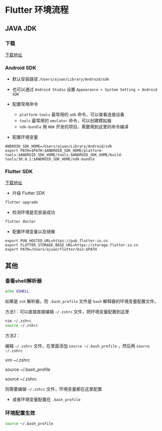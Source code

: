 # Flutter 环境流程


## JAVA JDK

### 下载

[下载地址](https://www.oracle.com/java/technologies/downloads)



### Android SDK

- 默认安装路径 `/Users/ajuan/Library/Android/sdk`

- 也可以通过 `Android Studio` 设置 `Appearance > System Setting > Android SDK`

- 配置常用命令
  + `platform-tools` 最常用的 `adb` 命令，可以查看连接设备
  + `tools` 最常用的 `emulator` 命令，可以创建模拟器
  + `ndk-bundle` 用 `NDK` 开发的项目，需要用到这里的命令编译

- 配置环境变量
```
ANDROID_SDK_HOME=/Users/ajuan/Library/Android/sdk
export PATH=$PATH:$ANDROID_SDK_HOME/platform-tools:$ANDROID_SDK_HOME/tools:$ANDROID_SDK_HOME/build-tools/30.0.1:$ANDROID_SDK_HOME/ndk-bundle
```


### Flutter SDK

[下载地址](https://flutter.cn/docs/development/tools/sdk/releases)

- 升级 Flutter SDK

```bash
flutter upgrade
```

- 检测环境是否安装成功

```bash
flutter doctor
```

- 配置环境变量以及镜像
```
export PUB_HOSTED_URL=https://pub.flutter-io.cn
export FLUTTER_STORAGE_BASE_URL=https://storage.flutter-io.cn
export PATH=/Users/ajuan/flutter/bin:$PATH
```


## 其他

### 查看shell解析器

```bash
echo $SHELL
```

如果是 `zsh` 解析器，而 `.bash_profile` 文件是 `bash` 解释器的环境变量配置文件。

方法1：可以直接直接编辑 `~/.zshrc` 文件，把环境变量配置到这里
```bash
vim ~/.zshrc
source ~/.zshrc
```

方法2：

编辑 `~/.zshrc` 文件，在里面添加 `source ~/.bash_profile` ，然后再 `source ~/.zshrc`

vim ~/.zshrc

source ~/.bash_profile

source ~/.zshrc

则需要编辑 `~/.zshrc` 文件，环境变量都在这里配置

- 或者环境变量配置在 `.bash_profile`


### 环境配置生效

```bash
source ~/.bash_profile
```
